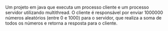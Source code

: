 Um projeto em java que executa um processo cliente e um
processo servidor utilizando multithread. O cliente é responsável por enviar 1000000 números
aleatórios (entre 0 e 1000) para o servidor, que realiza a soma de todos os números e retorna a
resposta para o cliente.
